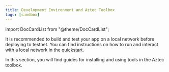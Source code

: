 ```yaml
---
title: Development Environment and Aztec Toolbox
tags: [sandbox]
---
```


import DocCardList from "@theme/DocCardList";

It is recommended to build and test your app on a local network before deploying to testnet. You can find instructions on how to run and interact with a local network in the [quickstart](../../getting_started.md).

In this section, you will find guides for installing and using tools in the Aztec toolbox. 

<DocCardList />